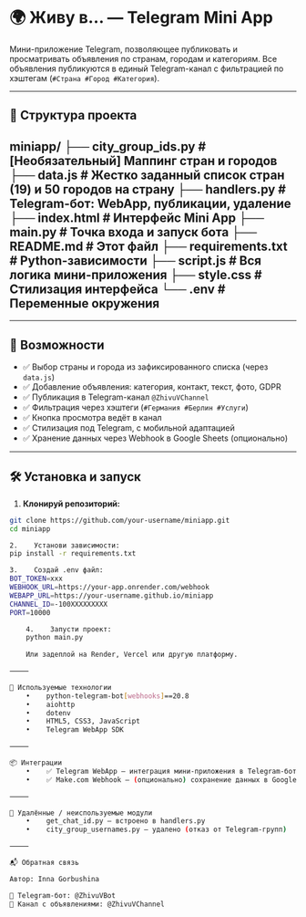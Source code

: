 # 🌍 Живу в… — Telegram Mini App

Мини-приложение Telegram, позволяющее публиковать и просматривать объявления по странам, городам и категориям. Все объявления публикуются в единый Telegram-канал с фильтрацией по хэштегам (`#Страна #Город #Категория`).

---

## 📁 Структура проекта

miniapp/
├── city_group_ids.py         # [Необязательный] Маппинг стран и городов
├── data.js                   # Жестко заданный список стран (19) и 50 городов на страну
├── handlers.py               # Telegram-бот: WebApp, публикации, удаление
├── index.html                # Интерфейс Mini App
├── main.py                   # Точка входа и запуск бота
├── README.md                 # Этот файл
├── requirements.txt          # Python-зависимости
├── script.js                 # Вся логика мини-приложения
├── style.css                 # Стилизация интерфейса
└── .env                      # Переменные окружения
---

---

## 🚀 Возможности

- ✅ Выбор страны и города из зафиксированного списка (через `data.js`)
- ✅ Добавление объявления: категория, контакт, текст, фото, GDPR
- ✅ Публикация в Telegram-канал `@ZhivuVChannel`
- ✅ Фильтрация через хэштеги (`#Германия #Берлин #Услуги`)
- ✅ Кнопка просмотра ведёт в канал
- ✅ Стилизация под Telegram, с мобильной адаптацией
- ✅ Хранение данных через Webhook в Google Sheets (опционально)

---

## 🛠️ Установка и запуск

1. **Клонируй репозиторий:**

```bash
git clone https://github.com/your-username/miniapp.git
cd miniapp

2.    Установи зависимости:
pip install -r requirements.txt

3.    Создай .env файл:
BOT_TOKEN=xxx
WEBHOOK_URL=https://your-app.onrender.com/webhook
WEBAPP_URL=https://your-username.github.io/miniapp
CHANNEL_ID=-100XXXXXXXXX
PORT=10000

    4.    Запусти проект:
    python main.py
    
    Или задеплой на Render, Vercel или другую платформу.

⸻

🧩 Используемые технологии
    •    python-telegram-bot[webhooks]==20.8
    •    aiohttp
    •    dotenv
    •    HTML5, CSS3, JavaScript
    •    Telegram WebApp SDK

⸻

📦 Интеграции
    •    ✅ Telegram WebApp — интеграция мини-приложения в Telegram-бота
    •    ✅ Make.com Webhook — (опционально) сохранение данных в Google Sheets

⸻

🧹 Удалённые / неиспользуемые модули
    •    get_chat_id.py — встроено в handlers.py
    •    city_group_usernames.py — удалено (отказ от Telegram-групп)

⸻

📬 Обратная связь

Автор: Inna Gorbushina

📩 Telegram-бот: @ZhivuVBot
📢 Канал с объявлениями: @ZhivuVChannel

